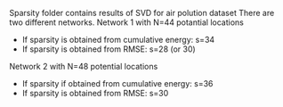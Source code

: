Sparsity folder contains results of SVD for air polution dataset
There are two different networks.
Network 1 with N=44 potantial locations
- If sparsity is obtained from cumulative energy: s=34
- If sparsity is obtained from RMSE: s=28 (or 30)

Network 2 with N=48 potential locations
- If sparsity if obtained from cumulative energy: s=36
- If sparsity is obtained from RMSE: s=30

